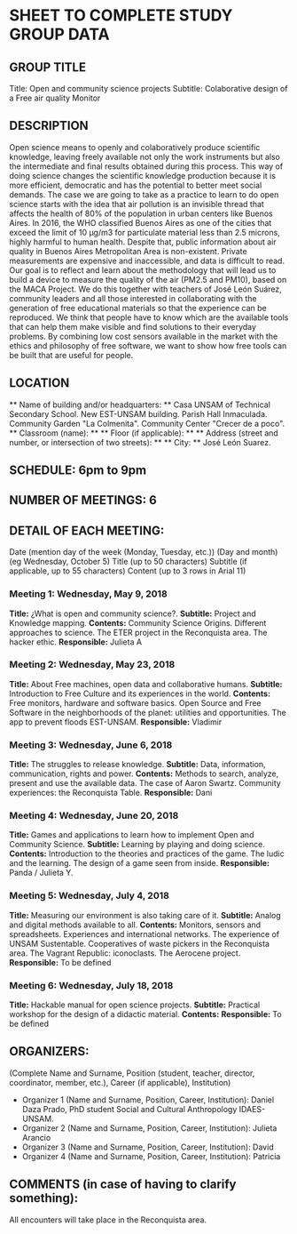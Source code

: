 # SHEET TO COMPLETE STUDY GROUP DATA

## GROUP TITLE
Title: Open and community science projects
Subtitle: Colaborative design of a Free air quality Monitor

## DESCRIPTION
Open science means to openly and colaboratively produce scientific knowledge, leaving freely available not only the work instruments but also the intermediate and final results obtained during this process. This way of doing science changes the scientific knowledge production because it is more efficient, democratic and has the potential to better meet social demands.
The case we are going to take as a practice to learn to do open science starts with the idea that air pollution is an invisible thread that affects the health of 80% of the population in urban centers like Buenos Aires. In 2016, the WHO classified Buenos Aires as one of the cities that exceed the limit of 10 μg/m3 for particulate material less than 2.5 microns, highly harmful to human health. Despite that, public information about air quality in Buenos Aires Metropolitan Area is non-existent. Private measurements are expensive and inaccessible, and data is difficult to read.
Our goal is to reflect and learn about the methodology that will lead us to build a device to measure the quality of the air (PM2.5 and PM10), based on the MACA Project. We do this together with teachers of José León Suárez, community leaders and all those interested in collaborating with the generation of free educational materials so that the experience can be reproduced.
We think that people have to know which are the available tools that can help them make visible and find solutions to their everyday problems. By combining low cost sensors available in the market with the ethics and philosophy of free software, we want to show how free tools can be built that are useful for people.

## LOCATION
** Name of building and/or headquarters: ** Casa UNSAM of Technical Secondary School. New EST-UNSAM building. Parish Hall Inmaculada. Community Garden "La Colmenita". Community Center "Crecer de a poco".
** Classroom (name): **
** Floor (if applicable): **
** Address (street and number, or intersection of two streets): **
** City: ** José León Suarez.

## SCHEDULE: 6pm to 9pm

## NUMBER OF MEETINGS: 6

## DETAIL OF EACH MEETING:

Date (mention day of the week (Monday, Tuesday, etc.)) (Day and month) (eg Wednesday, October 5)
Title (up to 50 characters)
Subtitle (if applicable, up to 55 characters)
Content (up to 3 rows in Arial 11)

### Meeting 1: Wednesday, May 9, 2018
**Title:** ¿What is open and community science?.
**Subtitle:** Project and Knowledge mapping.
**Contents:** Community Science Origins. Different approaches to science. The ETER project in the Reconquista area. The hacker ethic.
**Responsible:** Julieta A

### Meeting 2: Wednesday, May 23, 2018
**Title:** About Free machines, open data and collaborative humans.
**Subtitle:** Introduction to Free Culture and its experiences in the world.
**Contents:** Free monitors, hardware and software basics. Open Source and Free Software in the neighborhoods of the planet: utilities and opportunities. The app to prevent floods EST-UNSAM.
**Responsible:** Vladimir

### Meeting 3: Wednesday, June 6, 2018
**Title:** The struggles to release knowledge.
**Subtitle:** Data, information, communication, rights and power.
**Contents:** Methods to search, analyze, present and use the available data.
The case of Aaron Swartz. Community experiences: the Reconquista Table.
**Responsible:** Dani

### Meeting 4: Wednesday, June 20, 2018
**Title:** Games and applications to learn how to implement Open and Community Science.
**Subtitle:** Learning by playing and doing science.
**Contents:** Introduction to the theories and practices of the game. The ludic and the learning. The design of a game seen from inside.
**Responsible:** Panda / Julieta Y.

### Meeting 5: Wednesday, July 4, 2018
**Title:** Measuring our environment is also taking care of it.
**Subtitle:** Analog and digital methods available to all.
**Contents:** Monitors, sensors and spreadsheets. Experiences and international networks. The experience of UNSAM Sustentable. Cooperatives of waste pickers in the Reconquista area. The Vagrant Republic: iconoclasts. The Aerocene project.
**Responsible:** To be defined

### Meeting 6: Wednesday, July 18, 2018
**Title:** Hackable manual for open science projects.
**Subtitle:** Practical workshop for the design of a didactic material.
**Contents:**
**Responsible:** To be defined

## ORGANIZERS:
(Complete Name and Surname, Position (student, teacher, director, coordinator, member, etc.), Career (if applicable), Institution)

- Organizer 1 (Name and Surname, Position, Career, Institution): Daniel Daza Prado, PhD student Social and Cultural Anthropology IDAES-UNSAM.
- Organizer 2 (Name and Surname, Position, Career, Institution): Julieta Arancio
- Organizer 3 (Name and Surname, Position, Career, Institution): David
- Organizer 4 (Name and Surname, Position, Career, Institution): Patricia

## COMMENTS (in case of having to clarify something):
All encounters will take place in the Reconquista area.